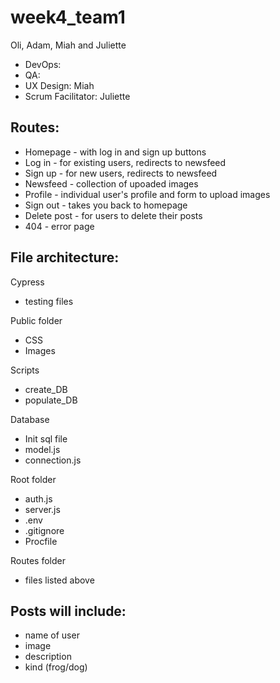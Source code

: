 # week4_team1
Oli, Adam, Miah and Juliette


- DevOps: 
- QA:
- UX Design: Miah
- Scrum Facilitator: Juliette

## Routes:
- Homepage - with log in and sign up buttons
- Log in - for existing users, redirects to newsfeed
- Sign up - for new users, redirects to newsfeed
- Newsfeed - collection of upoaded images
- Profile - individual user's profile and form to upload images
- Sign out - takes you back to homepage
- Delete post - for users to delete their posts
- 404 - error page

## File architecture:
Cypress
- testing files

Public folder 
-  CSS
-  Images 

Scripts
- create_DB
- populate_DB

Database
- Init sql file
- model.js
- connection.js

Root folder
- auth.js
- server.js
- .env
- .gitignore
- Procfile

Routes folder
- files listed above

## Posts will include: 
 - name of user 
 - image
 - description
 - kind (frog/dog)



